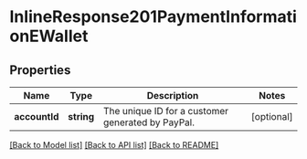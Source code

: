 # InlineResponse201PaymentInformationEWallet

## Properties
Name | Type | Description | Notes
------------ | ------------- | ------------- | -------------
**accountId** | **string** | The unique ID for a customer generated by PayPal. | [optional] 

[[Back to Model list]](../README.md#documentation-for-models) [[Back to API list]](../README.md#documentation-for-api-endpoints) [[Back to README]](../README.md)


